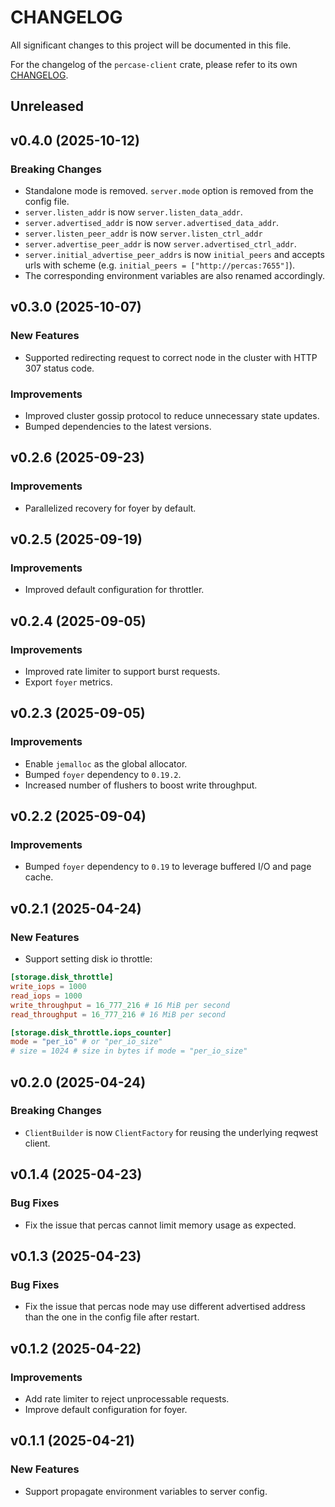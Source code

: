 # CHANGELOG

All significant changes to this project will be documented in this file.

For the changelog of the `percase-client` crate, please refer to its own [CHANGELOG](client/CHANGELOG.md).

## Unreleased

## v0.4.0 (2025-10-12)

### Breaking Changes

* Standalone mode is removed. `server.mode` option is removed from the config file.
* `server.listen_addr` is now `server.listen_data_addr`.
* `server.advertised_addr` is now `server.advertised_data_addr`.
* `server.listen_peer_addr` is now `server.listen_ctrl_addr`
* `server.advertise_peer_addr` is now `server.advertised_ctrl_addr`.
* `server.initial_advertise_peer_addrs` is now `initial_peers` and accepts urls with scheme (e.g. `initial_peers = ["http://percas:7655"]`).
* The corresponding environment variables are also renamed accordingly.

## v0.3.0 (2025-10-07)

### New Features

* Supported redirecting request to correct node in the cluster with HTTP 307 status code.

### Improvements

* Improved cluster gossip protocol to reduce unnecessary state updates.
* Bumped dependencies to the latest versions.

## v0.2.6 (2025-09-23)

### Improvements

* Parallelized recovery for foyer by default.

## v0.2.5 (2025-09-19)

### Improvements

* Improved default configuration for throttler.

## v0.2.4 (2025-09-05)

### Improvements

* Improved rate limiter to support burst requests.
* Export `foyer` metrics.

## v0.2.3 (2025-09-05)

### Improvements

* Enable `jemalloc` as the global allocator.
* Bumped `foyer` dependency to `0.19.2`.
* Increased number of flushers to boost write throughput.

## v0.2.2 (2025-09-04)

### Improvements

* Bumped `foyer` dependency to `0.19` to leverage buffered I/O and page cache.

## v0.2.1 (2025-04-24)

### New Features

* Support setting disk io throttle:

```toml
[storage.disk_throttle]
write_iops = 1000
read_iops = 1000
write_throughput = 16_777_216 # 16 MiB per second
read_throughput = 16_777_216 # 16 MiB per second

[storage.disk_throttle.iops_counter]
mode = "per_io" # or "per_io_size"
# size = 1024 # size in bytes if mode = "per_io_size"
```

## v0.2.0 (2025-04-24)

### Breaking Changes

* `ClientBuilder` is now `ClientFactory` for reusing the underlying reqwest client.

## v0.1.4 (2025-04-23)

### Bug Fixes

* Fix the issue that percas cannot limit memory usage as expected.

## v0.1.3 (2025-04-23)

### Bug Fixes

* Fix the issue that percas node may use different advertised address than the one in the config file after restart.

## v0.1.2 (2025-04-22)

### Improvements

* Add rate limiter to reject unprocessable requests.
* Improve default configuration for foyer.

## v0.1.1 (2025-04-21)

### New Features

* Support propagate environment variables to server config.
